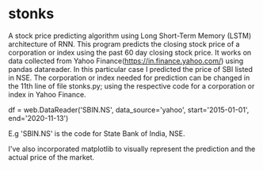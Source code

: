 # stonks
A stock price predicting algorithm using Long Short-Term Memory (LSTM) architecture of RNN.
This program predicts the closing stock price of a corporation or index using the past 60 day closing stock price.
It works on data collected from Yahoo Finance(https://in.finance.yahoo.com/) using pandas datareader. In this particular case I predicted the price of SBI listed in NSE. The corporation or index needed for prediction can be changed in the 11th line of file stonks.py; using the respective code for a corporation or index in Yahoo Finance.

df = web.DataReader('SBIN.NS', data_source='yahoo', start='2015-01-01', end='2020-11-13')

E.g 'SBIN.NS' is the code for State Bank of India, NSE.  

I've also incorporated matplotlib to visually represent the prediction and the actual price of the market.
